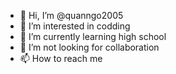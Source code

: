 - 👋 Hi, I’m @quanngo2005
- 👀 I’m interested in codding
- 🌱 I’m currently learning high school
- 💞️ I’m not looking for collaboration
- 📫 How to reach me

<!---
quanngo2005/quanngo2005 is a ✨ special ✨ repository because its `README.md` (this file) appears on your GitHub profile.
You can click the Preview link to take a look at your changes.
--->
